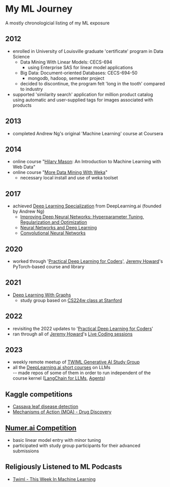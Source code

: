 # My ML Journey

A mostly chronologicial listing of my ML exposure

## 2012
- enrolled in University of Louisville graduate 'certificate' program in Data Science
    - Data Mining With Linear Models: CECS-694
        - using Enterprise SAS for linear model applications
    - Big Data: Document-oriented Databases: CECS-694-50
        - mongodb, hadoop, semester project
    - decided to discontinue, the program felt 'long in the tooth' compared to industry
- supported 'similarity search' application for million product catalog using automatic and user-supplied tags for images associated with products

## 2013
- completed Andrew Ng's original 'Machine Learning' course at Coursera

## 2014
- online course "[Hilary Mason](https://hilarymason.com/): An Introduction to Machine Learning with Web Data"
- online course "[More Data Mining With Weka](https://www.cs.waikato.ac.nz/ml/weka/mooc/moredataminingwithweka/)"
    - necessary local install and use of weka toolset

## 2017
- achieved [Deep Learning Specialization](https://www.deeplearning.ai/courses/deep-learning-specialization/) from DeepLearning.ai (founded by Andrew Ng)
    - [Improving Deep Neural Networks: Hyperparameter Tuning, Regularization and Optimization](https://www.coursera.org/account/accomplishments/verify/3VM9CBSRCXRS)
    - [Neural Networks and Deep Learning](https://www.coursera.org/account/accomplishments/verify/VVY46ZGFUGMB)
    - [Convolutional Neural Networks](https://www.coursera.org/account/accomplishments/verify/CFTHB9NGK3SL)

## 2020
- worked through '[Practical Deep Learning for Coders](https://course.fast.ai/)', [Jeremy Howard](https://en.wikipedia.org/wiki/Jeremy_Howard_(entrepreneur))'s PyTorch-based course and library

## 2021
- [Deep Learning With Graphs](https://twimlai.com/community/program/cs224w-machine-learning-with-graphs-2021-study-group/)
    - study group based on [CS224w class at Stanford](https://www.youtube.com/watch?v=JAB_plj2rbA)

## 2022
- revisiting the 2022 updates to '[Practical Deep Learning for Coders](https://course.fast.ai/)'
- ran through all of [Jeremy Howard](https://en.wikipedia.org/wiki/Jeremy_Howard_(entrepreneur))'s [Live Coding sessions](https://forums.fast.ai/t/live-coding-1/96649)

## 2023
- weekly remote meetup of [TWIML Generative AI Study Group](https://twimlai.com/community/)
- all the [DeepLearning.ai short courses](https://www.deeplearning.ai/short-courses/) on LLMs  
-- made repos of some of them in order to run independent of the course kernel ([LangChain for LLMs](https://github.com/davecampbell/langchain-jupyter-01), [Agents](https://github.com/davecampbell/langchain-sc07-agents))



## Kaggle competitions
 - [Cassava leaf disease detection](https://www.kaggle.com/c/cassava-leaf-disease-classification)
 - [Mechanisms of Action (MOA) - Drug Discovery](https://www.kaggle.com/c/lish-moa)

## [Numer.ai Competition](https://numer.ai/)
 - basic linear model entry with minor tuning
 - participated with study group participants for their advanced submissions

## Religiously Listened to ML Podcasts
 - [Twiml - This Week In Machine Learning](https://twimlai.com/shows/)